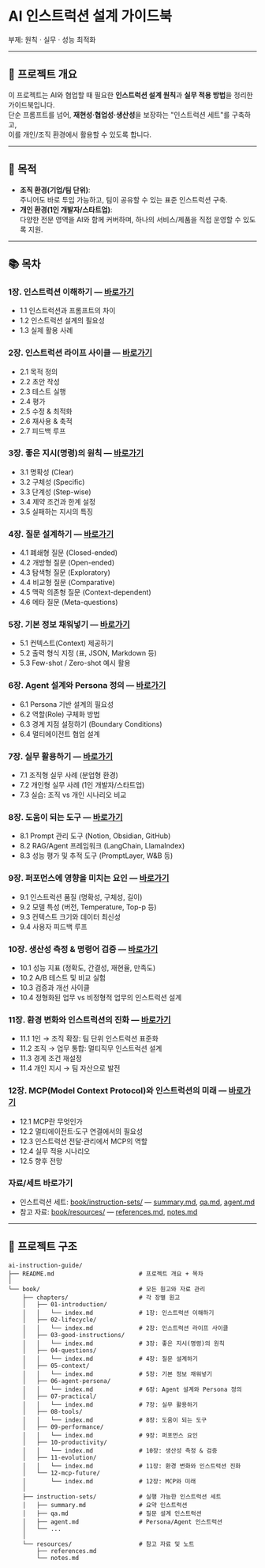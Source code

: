 # AI 인스트럭션 설계 가이드북
부제: 원칙 · 실무 · 성능 최적화

---

## 📌 프로젝트 개요
이 프로젝트는 AI와 협업할 때 필요한 **인스트럭션 설계 원칙**과 **실무 적용 방법**을 정리한 가이드북입니다.  
단순 프롬프트를 넘어, **재현성·협업성·생산성**을 보장하는 "인스트럭션 세트"를 구축하고,  
이를 개인/조직 환경에서 활용할 수 있도록 합니다.  

---

## 🎯 목적
- **조직 환경(기업/팀 단위)**:  
  주니어도 바로 투입 가능하고, 팀이 공유할 수 있는 표준 인스트럭션 구축.  
- **개인 환경(1인 개발자/스타트업)**:  
  다양한 전문 영역을 AI와 함께 커버하며, 하나의 서비스/제품을 직접 운영할 수 있도록 지원.  

---

## 📚 목차

### 1장. 인스트럭션 이해하기 — [바로가기](book/chapters/01-introduction/index.md)
- 1.1 인스트럭션과 프롬프트의 차이  
- 1.2 인스트럭션 설계의 필요성  
- 1.3 실제 활용 사례  

### 2장. 인스트럭션 라이프 사이클 — [바로가기](book/chapters/02-lifecycle/index.md)
- 2.1 목적 정의  
- 2.2 초안 작성  
- 2.3 테스트 실행  
- 2.4 평가  
- 2.5 수정 & 최적화  
- 2.6 재사용 & 축적  
- 2.7 피드백 루프  

### 3장. 좋은 지시(명령)의 원칙 — [바로가기](book/chapters/03-good-instructions/index.md)
- 3.1 명확성 (Clear)  
- 3.2 구체성 (Specific)  
- 3.3 단계성 (Step-wise)  
- 3.4 제약 조건과 한계 설정  
- 3.5 실패하는 지시의 특징  

### 4장. 질문 설계하기 — [바로가기](book/chapters/04-questions/index.md)
- 4.1 폐쇄형 질문 (Closed-ended)  
- 4.2 개방형 질문 (Open-ended)  
- 4.3 탐색형 질문 (Exploratory)  
- 4.4 비교형 질문 (Comparative)  
- 4.5 맥락 의존형 질문 (Context-dependent)  
- 4.6 메타 질문 (Meta-questions)  

### 5장. 기본 정보 채워넣기 — [바로가기](book/chapters/05-context/index.md)
- 5.1 컨텍스트(Context) 제공하기  
- 5.2 출력 형식 지정 (표, JSON, Markdown 등)  
- 5.3 Few-shot / Zero-shot 예시 활용  

### 6장. Agent 설계와 Persona 정의 — [바로가기](book/chapters/06-agent-persona/index.md)
- 6.1 Persona 기반 설계의 필요성  
- 6.2 역할(Role) 구체화 방법  
- 6.3 경계 지점 설정하기 (Boundary Conditions)  
- 6.4 멀티에이전트 협업 설계  

### 7장. 실무 활용하기 — [바로가기](book/chapters/07-practical/index.md)
- 7.1 조직형 실무 사례 (분업형 환경)  
- 7.2 개인형 실무 사례 (1인 개발자/스타트업)  
- 7.3 실습: 조직 vs 개인 시나리오 비교  

### 8장. 도움이 되는 도구 — [바로가기](book/chapters/08-tools/index.md)
- 8.1 Prompt 관리 도구 (Notion, Obsidian, GitHub)  
- 8.2 RAG/Agent 프레임워크 (LangChain, LlamaIndex)  
- 8.3 성능 평가 및 추적 도구 (PromptLayer, W&B 등)  

### 9장. 퍼포먼스에 영향을 미치는 요인 — [바로가기](book/chapters/09-performance/index.md)
- 9.1 인스트럭션 품질 (명확성, 구체성, 길이)  
- 9.2 모델 특성 (버전, Temperature, Top-p 등)  
- 9.3 컨텍스트 크기와 데이터 최신성  
- 9.4 사용자 피드백 루프  

### 10장. 생산성 측정 & 명령어 검증 — [바로가기](book/chapters/10-productivity/index.md)
- 10.1 성능 지표 (정확도, 간결성, 재현율, 만족도)  
- 10.2 A/B 테스트 및 비교 실험  
- 10.3 검증과 개선 사이클  
- 10.4 정형화된 업무 vs 비정형적 업무의 인스트럭션 설계  

### 11장. 환경 변화와 인스트럭션의 진화 — [바로가기](book/chapters/11-evolution/index.md)
- 11.1 1인 → 조직 확장: 팀 단위 인스트럭션 표준화  
- 11.2 조직 → 업무 통합: 멀티직무 인스트럭션 설계  
- 11.3 경계 조건 재설정  
- 11.4 개인 지시 → 팀 자산으로 발전  

### 12장. MCP(Model Context Protocol)와 인스트럭션의 미래 — [바로가기](book/chapters/12-mcp-future/index.md)
- 12.1 MCP란 무엇인가  
- 12.2 멀티에이전트·도구 연결에서의 필요성  
- 12.3 인스트럭션 전달·관리에서 MCP의 역할  
- 12.4 실무 적용 시나리오  
- 12.5 향후 전망  

### 자료/세트 바로가기
- 인스트럭션 세트: [book/instruction-sets/](book/instruction-sets/) — [summary.md](book/instruction-sets/summary.md), [qa.md](book/instruction-sets/qa.md), [agent.md](book/instruction-sets/agent.md)
- 참고 자료: [book/resources/](book/resources/) — [references.md](book/resources/references.md), [notes.md](book/resources/notes.md)

---

## 📂 프로젝트 구조

```plaintext
ai-instruction-guide/
├── README.md                        # 프로젝트 개요 + 목차
│
└── book/                            # 모든 원고와 자료 관리
    ├── chapters/                    # 각 장별 원고
    │   ├── 01-introduction/
    │   │   └── index.md             # 1장: 인스트럭션 이해하기
    │   ├── 02-lifecycle/
    │   │   └── index.md             # 2장: 인스트럭션 라이프 사이클
    │   ├── 03-good-instructions/
    │   │   └── index.md             # 3장: 좋은 지시(명령)의 원칙
    │   ├── 04-questions/
    │   │   └── index.md             # 4장: 질문 설계하기
    │   ├── 05-context/
    │   │   └── index.md             # 5장: 기본 정보 채워넣기
    │   ├── 06-agent-persona/
    │   │   └── index.md             # 6장: Agent 설계와 Persona 정의
    │   ├── 07-practical/
    │   │   └── index.md             # 7장: 실무 활용하기
    │   ├── 08-tools/
    │   │   └── index.md             # 8장: 도움이 되는 도구
    │   ├── 09-performance/
    │   │   └── index.md             # 9장: 퍼포먼스 요인
    │   ├── 10-productivity/
    │   │   └── index.md             # 10장: 생산성 측정 & 검증
    │   ├── 11-evolution/
    │   │   └── index.md             # 11장: 환경 변화와 인스트럭션 진화
    │   └── 12-mcp-future/
    │       └── index.md             # 12장: MCP와 미래
    │
    ├── instruction-sets/            # 실행 가능한 인스트럭션 세트
    │   ├── summary.md               # 요약 인스트럭션
    │   ├── qa.md                    # 질문 설계 인스트럭션
    │   ├── agent.md                 # Persona/Agent 인스트럭션
    │   └── ...
    │
    └── resources/                   # 참고 자료 및 노트
        ├── references.md
        └── notes.md
```

 
